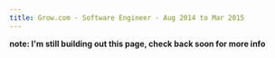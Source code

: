 ```yaml
---
title: Grow.com - Software Engineer - Aug 2014 to Mar 2015
---
```

__note: I'm still building out this page, check back soon for more info__